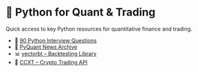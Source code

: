 # 🐍 Python for Quant & Trading

Quick access to key Python resources for quantitative finance and trading.

- 📘 [90 Python Interview Questions](https://qfeuniversity.com/90-python-interview-questions/)  
- 📰 [PyQuant News Archive](https://www.pyquantnews.com/past-pyquant-newsletter-issues)  
- 📊 [vectorbt – Backtesting Library](https://vectorbt.dev/)  
- 💱 [CCXT – Crypto Trading API](https://docs.ccxt.com/#/)  
